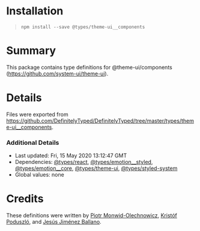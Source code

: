 # Installation
> `npm install --save @types/theme-ui__components`

# Summary
This package contains type definitions for @theme-ui/components (https://github.com/system-ui/theme-ui).

# Details
Files were exported from https://github.com/DefinitelyTyped/DefinitelyTyped/tree/master/types/theme-ui__components.

### Additional Details
 * Last updated: Fri, 15 May 2020 13:12:47 GMT
 * Dependencies: [@types/react](https://npmjs.com/package/@types/react), [@types/emotion__styled](https://npmjs.com/package/@types/emotion__styled), [@types/emotion__core](https://npmjs.com/package/@types/emotion__core), [@types/theme-ui](https://npmjs.com/package/@types/theme-ui), [@types/styled-system](https://npmjs.com/package/@types/styled-system)
 * Global values: none

# Credits
These definitions were written by [Piotr Monwid-Olechnowicz](https://github.com/hasparus), [Kristóf Poduszló](https://github.com/kripod), and [Jesús Jiménez Ballano](https://github.com/jjballano-qatium).

